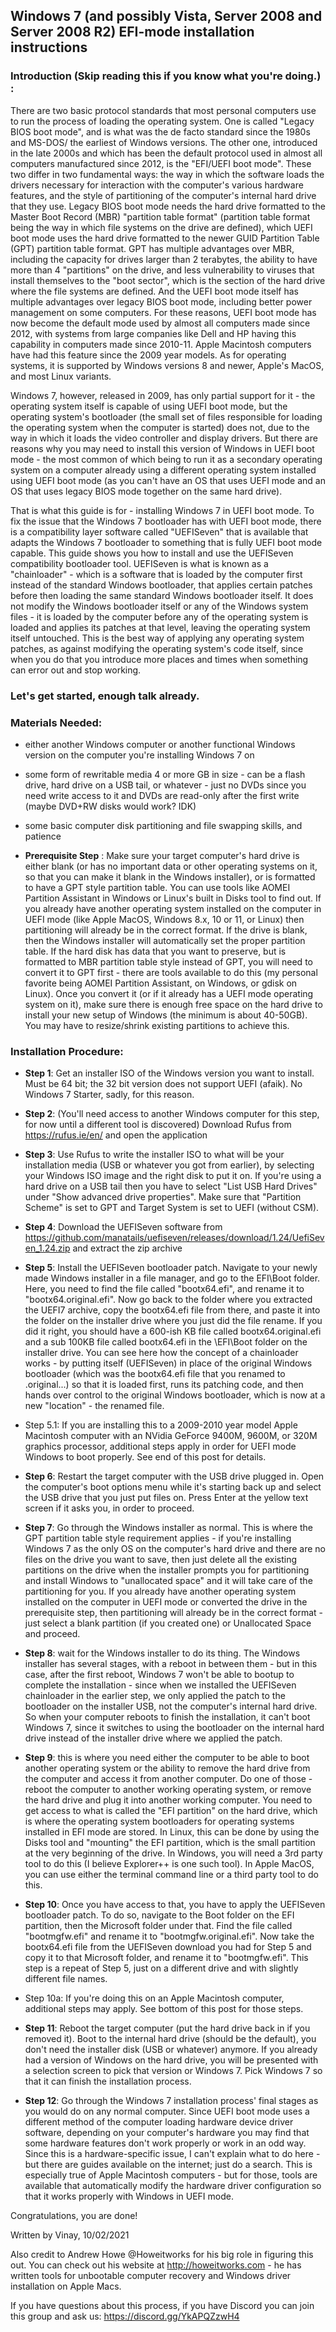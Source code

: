## Windows 7 (and possibly Vista, Server 2008 and Server 2008 R2) EFI-mode installation instructions

### Introduction (Skip reading this if you know what you're doing.) :
There are two basic protocol standards that most personal computers use to run the process of loading the operating system. One is called "Legacy BIOS boot mode", and is what was the de facto standard since the 1980s and MS-DOS/ the earliest of Windows versions. The other one, introduced in the late 2000s and which has been the default protocol used in almost all computers manufactured since 2012, is the "EFI/UEFI boot mode". These two differ in two fundamental ways: the way in which the software loads the drivers necessary for interaction with the computer's various hardware features, and the style of partitioning of the computer's internal hard drive that they use. Legacy BIOS boot mode needs the hard drive formatted to the Master Boot Record (MBR) "partition table format" (partition table format being the way in which file systems on the drive are defined), which UEFI boot mode uses the hard drive formatted to the newer GUID Partition Table (GPT) partition table format. GPT has multiple advantages over MBR, including the capacity for drives larger than 2 terabytes, the ability to have more than 4 "partitions" on the drive, and less vulnerability to viruses that install themselves to the "boot sector", which is the section of the hard drive where the file systems are defined.  And the UEFI boot mode itself has multiple advantages over legacy BIOS boot mode, including better power management on some computers. For these reasons, UEFI boot mode has now become the default mode used by almost all computers made since 2012, with systems from large companies like Dell and HP having this capability in computers made since 2010-11. Apple Macintosh computers have had this feature since the 2009 year models. As for operating systems, it is supported by Windows versions 8 and newer, Apple's MacOS, and most Linux variants.

Windows 7, however, released in 2009, has only partial support for it - the operating system itself is capable of using UEFI boot mode, but the operating system's bootloader (the small set of files responsible for loading the operating system when the computer is started) does not, due to the way in which it loads the video controller and display drivers. But there are reasons why you may need to install this version of Windows in UEFI boot mode - the most common of which being to run it as a secondary operating system on a computer already using a different operating system installed using UEFI boot mode (as you can't have an OS that uses UEFI mode and an OS that uses legacy BIOS mode together on the same hard drive). 

That is what this guide is for - installing Windows 7 in UEFI boot mode. To fix the issue that the Windows 7 bootloader has with UEFI boot mode, there is a compatibility layer software called "UEFISeven" that is available that adapts the Windows 7 bootloader to something that is fully UEFI boot mode capable. This guide shows you how to install and use the UEFISeven compatibility bootloader tool. UEFISeven is what is known as a "chainloader" - which is a software that is loaded by the computer first instead of the standard Windows bootloader, that applies certain patches before then loading the same standard Windows bootloader itself. It does not modify the Windows bootloader itself or any of the Windows system files - it is loaded by the computer before any of the operating system is loaded and applies its patches at that level, leaving the operating system itself untouched. This is the best way of applying any operating system patches, as against modifying the operating system's code itself, since when you do that you introduce more places and times when something can error out and stop working. 

### Let's get started, enough talk already.
### Materials Needed:
- either another Windows computer or another functional Windows version on the computer you're installing Windows 7 on
- some form of rewritable media 4 or more GB in size - can be a flash drive, hard drive on a USB tail, or whatever - just no DVDs since you need write access to it and DVDs are read-only after the first write (maybe DVD+RW disks would work? IDK)
- some basic computer disk partitioning and file swapping skills, and patience


- **Prerequisite Step** :  Make sure your target computer's hard drive is either blank (or has no important data or other operating systems on it, so that you can make it blank in the Windows installer), or is formatted to have a GPT style partition table. You can use tools like AOMEI Partition Assistant in Windows or Linux's built in Disks tool to find out. If you already have another operating system installed on the computer in UEFI mode (like Apple MacOS, Windows 8.x, 10 or 11, or Linux) then partitioning will already be in the correct format. If the drive is blank, then the Windows installer will automatically set the proper partition table. If the hard disk has data that you want to preserve, but is formatted to MBR partition table style instead of GPT, you will need to convert it to GPT first - there are tools available to do this (my personal favorite being AOMEI Partition Assistant, on Windows, or gdisk on Linux). Once you convert it (or if it already has a UEFI mode operating system on it), make sure there is enough free space on the hard drive to install your new setup of Windows (the minimum is about 40-50GB). You may have to resize/shrink existing partitions to achieve this.

### Installation Procedure:

- **Step 1**: Get an installer ISO of the Windows version you want to install. Must be 64 bit; the 32 bit version does not support UEFI (afaik). No Windows 7 Starter, sadly, for this reason.

- **Step 2**: (You'll need access to another Windows computer for this step, for now until a different tool is discovered) Download Rufus from https://rufus.ie/en/ and open the application

- **Step 3**: Use Rufus to write the installer ISO to what will be your installation media (USB or whatever you got from earlier), by selecting your Windows ISO image and the right disk to put it on. If you're using a hard drive on a USB tail then you have to select "List USB Hard Drives" under "Show advanced drive properties". Make sure that "Partition Scheme" is set to GPT and Target System is set to UEFI (without CSM).

- **Step 4**: Download the UEFISeven software from https://github.com/manatails/uefiseven/releases/download/1.24/UefiSeven_1.24.zip and extract the zip archive

- **Step 5**: Install the UEFISeven bootloader patch. Navigate to your newly made Windows installer in a file manager, and go to the EFI\Boot folder. Here, you need to find the file called "bootx64.efi", and rename it to "bootx64.original.efi". Now go back to the folder where you extracted the UEFI7 archive, copy the bootx64.efi file from there, and paste it into the folder on the installer drive where you just did the file rename. If you did it right, you should have a 600-ish KB file called bootx64.original.efi and a sub 100KB file called bootx64.efi in the \EFI\Boot folder on the installer drive. You can see here how the concept of a chainloader works - by putting itself (UEFISeven) in place of the original Windows bootloader (which was the bootx64.efi file that you renamed to .original...) so that it is loaded first, runs its patching code, and then hands over control to the original Windows bootloader, which is now at a new "location" - the renamed file.

- Step 5.1: If you are installing this to a 2009-2010 year model Apple Macintosh computer with an NVidia GeForce 9400M, 9600M, or 320M graphics processor, additional steps apply in order for UEFI mode Windows to boot properly. See end of this post for details.

- **Step 6**: Restart the target computer with the USB drive plugged in. Open the computer's boot options menu while it's starting back up and select the USB drive that you just put files on. Press Enter at the yellow text screen if it asks you, in order to proceed.

- **Step 7**: Go through the Windows installer as normal. This is where the GPT partition table style requirement applies - if you're installing Windows 7 as the only OS on the computer's hard drive and there are no files on the drive you want to save, then just delete all the existing partitions on the drive when the installer prompts you for partitioning and install Windows to "unallocated space" and it will take care of the partitioning for you. If you already have another operating system installed on the computer in UEFI mode or converted the drive in the prerequisite step, then partitioning will already be in the correct format - just select a blank partition (if you created one) or Unallocated Space and proceed. 

- **Step 8**: wait for the Windows installer to do its thing. The Windows installer has several stages, with a reboot in between them - but in this case, after the first reboot, Windows 7 won't be able to bootup to complete the installation - since when we installed the UEFISeven chainloader in the earlier step, we only applied the patch to the bootloader on the installer USB, not the computer's internal hard drive. So when your computer reboots to finish the installation, it can't boot Windows 7, since it switches to using the bootloader on the internal hard drive instead of the installer drive where we applied the patch.  

- **Step 9**: this is where you need either the computer to be able to boot another operating system or the ability to remove the hard drive from the computer and access it from another computer. Do one of those - reboot the computer to another working operating system, or remove the hard drive and plug it into another working computer. You need to get access to what is called the "EFI partition" on the hard drive, which is where the operating system bootloaders for operating systems installed in EFI mode are stored. In Linux, this can be done by using the Disks tool and "mounting" the EFI partition, which is the small partition at the very beginning of the drive. In Windows, you will need a 3rd party tool to do this (I believe Explorer++ is one such tool). In Apple MacOS, you can use either the terminal command line or a third party tool to do this.

- **Step 10**: Once you have access to that, you have to apply the UEFISeven bootloader patch. To do so, navigate to the Boot folder on the EFI partition, then the Microsoft folder under that. Find the file called "bootmgfw.efi" and rename it to "bootmgfw.original.efi". Now take the bootx64.efi file from the UEFISeven download you had for Step 5 and copy it to that Microsoft folder, and rename it to "bootmgfw.efi". This step is a repeat of Step 5, just on a different drive and with slightly different file names.

- Step 10a: If you're doing this on an Apple Macintosh computer, additional steps may apply. See bottom of this post for those steps.

- **Step 11**: Reboot the target computer (put the hard drive back in if you removed it). Boot to the internal hard drive (should be the default), you don't need the installer disk (USB or whatever) anymore. If you already had a version of Windows on the hard drive, you will be presented with a selection screen to pick that version or Windows 7. Pick Windows 7 so that it can finish the installation process. 

- **Step 12**: Go through the Windows 7 installation process' final stages as you would do on any normal computer. Since UEFI boot mode uses a different method of the computer loading hardware device driver software, depending on your computer's hardware you may find that some hardware features don't work properly or work in an odd way. Since this is a hardware-specific issue, I can't explain what to do here - but there are guides available on the internet; just do a search. This is especially true of Apple Macintosh computers - but for those, tools are available that automatically modify the hardware driver configuration so that it works properly with Windows in UEFI mode.

Congratulations, you are done!

Written by Vinay, 10/02/2021

Also credit to Andrew Howe @Howeitworks for his big role in figuring this out.
You can check out his website at http://howeitworks.com - he has written tools for unbootable computer recovery and Windows driver installation on Apple Macs.

If you have questions about this process, if you have Discord you can join this group and ask us: https://discord.gg/YkAPQZzwH4
